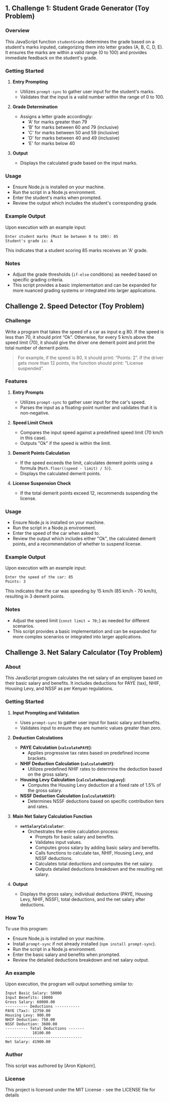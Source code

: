 ## 1. Challenge 1: Student Grade Generator (Toy Problem)

### Overview
This JavaScript function `studentGrade` determines the grade based on a student's marks inputed, categorizing them into letter grades (A, B, C, D, E). 
It ensures the marks are within a valid range (0 to 100) and provides immediate feedback on the student's grade.

### Getting Started
1. **Entry Prompting**
   - Utilizes `prompt-sync` to gather user input for the student's marks.
   - Validates that the input is a valid number within the range of 0 to 100.

2. **Grade Determination**
   - Assigns a letter grade accordingly:
     - 'A' for marks greater than 79
     - 'B' for marks between 60 and 79 (inclusive)
     - 'C' for marks between 50 and 59 (inclusive)
     - 'D' for marks between 40 and 49 (inclusive)
     - 'E' for marks below 40

3. **Output**
   - Displays the calculated grade based on the input marks.

### Usage
- Ensure Node.js is installed on your machine.
- Run the script in a Node.js environment.
- Enter the student's marks when prompted.
- Review the output which includes the student's corresponding grade.

### Example Output
Upon execution with an example input:
```
Enter student marks (Must be between 0 to 100): 85
Student's grade is: A
```
This indicates that a student scoring 85 marks receives an 'A' grade.

### Notes
- Adjust the grade thresholds (`if-else` conditions) as needed based on specific grading criteria.
- This script provides a basic implementation and can be expanded for more nuanced grading systems or integrated into larger applications.


## Challenge 2. Speed Detector (Toy Problem)

### Challenge 
Write a program that takes the speed of a car as input e.g 80. If the speed is less than 70, it should print “Ok”. Otherwise, for every 5 km/s above the speed limit (70), it should give the driver one demerit point and print the total number of demerit points.

   > For example, if the speed is 80, it should print: “Points: 2”. If the driver gets more than 12 points, the function should print: “License suspended”.

### Features
1. **Entry Prompts**
   - Utilizes `prompt-sync` to gather user input for the car's speed.
   - Parses the input as a floating-point number and validates that it is non-negative.

2. **Speed Limit Check**
   - Compares the input speed against a predefined speed limit (70 km/h in this case).
   - Outputs "Ok" if the speed is within the limit.

3. **Demerit Points Calculation**
   - If the speed exceeds the limit, calculates demerit points using a formula (`Math.floor((speed - limit) / 5)`).
   - Displays the calculated demerit points.

4. **License Suspension Check**
   - If the total demerit points exceed 12, recommends suspending the license.

### Usage
- Ensure Node.js is installed on your machine.
- Run the script in a Node.js environment.
- Enter the speed of the car when asked to.
- Review the output which includes either "Ok", the calculated demerit points, and a recommendation of whether to suspend license.

### Example Output
Upon execution with an example input:
```
Enter the speed of the car: 85
Points: 3
```
This indicates that the car was speeding by 15 km/h (85 km/h - 70 km/h), resulting in 3 demerit points.

### Notes
- Adjust the speed limit (`const limit = 70;`) as needed for different scenarios.
- This script provides a basic implementation and can be expanded for more complex scenarios or integrated into larger applications.


## Challenge 3. Net Salary Calculator (Toy Problem)

### About
This JavaScript program calculates the net salary of an employee based on their basic salary and benefits. It includes deductions for PAYE (tax), NHIF, Housing Levy, and NSSF as per Kenyan regulations.

### Getting Started
1. **Input Prompting and Validation**
   - Uses `prompt-sync` to gather user input for basic salary and benefits.
   - Validates input to ensure they are numeric values greater than zero.

2. **Deduction Calculations**
   - **PAYE Calculation (`calculatePAYE`)**:
     - Applies progressive tax rates based on predefined income brackets.
   - **NHIF Deduction Calculation (`calculateNHIF`)**:
     - Utilizes predefined NHIF rates to determine the deduction based on the gross salary.
   - **Housing Levy Calculation (`calculateHousingLevy`)**:
     - Computes the Housing Levy deduction at a fixed rate of 1.5% of the gross salary.
   - **NSSF Deduction Calculation (`calculateNSSF`)**:
     - Determines NSSF deductions based on specific contribution tiers and rates.

3. **Main Net Salary Calculation Function**
   - **`netSalaryCalculator`**:
     - Orchestrates the entire calculation process:
       - Prompts for basic salary and benefits.
       - Validates input values.
       - Computes gross salary by adding basic salary and benefits.
       - Calls functions to calculate tax, NHIF, Housing Levy, and NSSF deductions.
       - Calculates total deductions and computes the net salary.
       - Outputs detailed deductions breakdown and the resulting net salary.

4. **Output**
   - Displays the gross salary, individual deductions (PAYE, Housing Levy, NHIF, NSSF), total deductions, and the net salary after deductions.

### How To
To use this program:
- Ensure Node.js is installed on your machine.
- Install `prompt-sync` if not already installed (`npm install prompt-sync`).
- Run the script in a Node.js environment.
- Enter the basic salary and benefits when prompted.
- Review the detailed deductions breakdown and net salary output.

### An example
Upon execution, the program will output something similar to:
```
Input Basic Salary: 50000
Input Benefits: 10000
Gross Salary: 60000.00
---------- Deductions -----------
PAYE (Tax): 12750.00
Housing Levy: 900.00
NHIF Deduction: 750.00
NSSF Deduction: 3600.00
---------- Total Deductions -------
            18100.00
----------------------------------
Net Salary: 41900.00
```

### Author
This script was authored by [Aron Kipkorir].

### License
This project is licensed under the MIT License - see the LICENSE file for details
